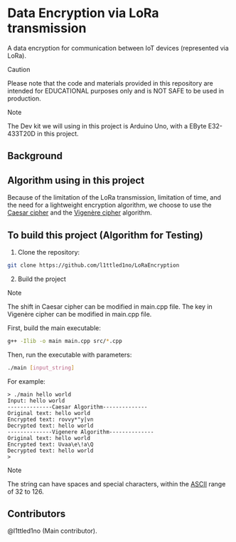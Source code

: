 # Data Encryption via LoRa transmission
A data encryption for communication between IoT devices (represented via LoRa). 

> [!CAUTION]
> Please note that the code and materials provided in this repository are intended for EDUCATIONAL purposes only and is NOT SAFE to be used in production.

>[!NOTE]
> The Dev kit we will using in this project is Arduino Uno, with a EByte E32-433T20D in this project.
## Background


## Algorithm using in this project 

Because of the limitation of the LoRa transmission, limitation of time, and the need for a lightweight encryption algorithm, we choose to use the [Caesar cipher](https://en.wikipedia.org/wiki/Caesar_cipher) and the [Vigenère cipher](https://en.wikipedia.org/wiki/Vigen%C3%A8re_cipher) algorithm.

## To build this project (Algorithm for Testing)

1. Clone the repository: 

```bash
git clone https://github.com/l1ttled1no/LoRaEncryption
```
2. Build the project

>[!NOTE]
> The shift in Caesar cipher can be modified in main.cpp file. The key in Vigenère cipher can be modified in main.cpp file.

First, build the main executable:

```bash
g++ -Ilib -o main main.cpp src/*.cpp
```

Then, run the executable with parameters:
```bash
./main [input_string]
```

For example: 
```
> ./main hello world
Input: hello world
--------------Caesar Algorithm--------------  
Original text: hello world
Encrypted text: rovvy*"y|vn
Decrypted text: hello world
--------------Vigenere Algorithm--------------
Original text: hello world
Encrypted text: Uvaa\e\!a\Q
Decrypted text: hello world
>
```
>[!NOTE]
> The string can have spaces and special characters, within the [ASCII](https://www.ascii-code.com/) range of 32 to 126. 

## Contributors
@l1ttled1no (Main contributor). 
